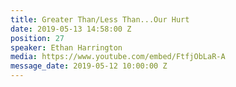 ```yaml
---
title: Greater Than/Less Than...Our Hurt
date: 2019-05-13 14:58:00 Z
position: 27
speaker: Ethan Harrington
media: https://www.youtube.com/embed/FtfjObLaR-A
message_date: 2019-05-12 10:00:00 Z
---
```


